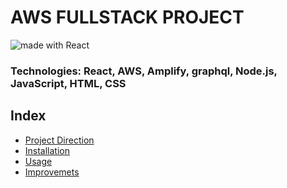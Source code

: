# AWS FULLSTACK PROJECT

<div>
<img src="https://img.shields.io/badge/made%20with-React-green.svg?logo=react&colorA=000000&colorB=be33ff" alt="made with React" />

</div>

### Technologies: React, AWS, Amplify, graphql, Node.js, JavaScript, HTML, CSS

## Index
* [Project Direction](#Project)
* [Installation](#Install)
* [Usage](#Usage)
* [Improvemets](#Improvements)